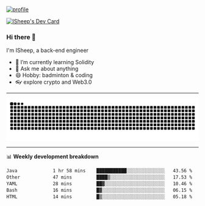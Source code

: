 [![profile](https://user-images.githubusercontent.com/54968314/208005045-e4b42f3b-833d-4242-bfcc-e764865553a2.svg)](https://www.calligrapher.ai/)

<a href="https://app.daily.dev/linziyang1106"><img src="https://api.daily.dev/devcards/v2/i4Spwx5Skx5FpTqWcwoit.png?r=kgx&type=wide" width="652" alt="ISheep's Dev Card"/></a>

### Hi there 🐏

I'm ISheep, a back-end engineer

- 🔭 I’m currently learning Solidity
- 💬 Ask me about anything
- 😄 Hobby: badminton & coding
- 👓 explore crypto and Web3.0

-------

![](https://raw.githubusercontent.com/ISheepp/ISheepp/output/github-contribution-grid-snake.svg)

-------

📊 **Weekly development breakdown**
<!--START_SECTION:waka-->

```txt
Java             1 hr 58 mins    ███████████░░░░░░░░░░░░░░   43.56 %
Other            47 mins         ████▒░░░░░░░░░░░░░░░░░░░░   17.53 %
YAML             28 mins         ██▓░░░░░░░░░░░░░░░░░░░░░░   10.46 %
Bash             16 mins         █▓░░░░░░░░░░░░░░░░░░░░░░░   06.15 %
HTML             14 mins         █▒░░░░░░░░░░░░░░░░░░░░░░░   05.18 %
```

<!--END_SECTION:waka-->
